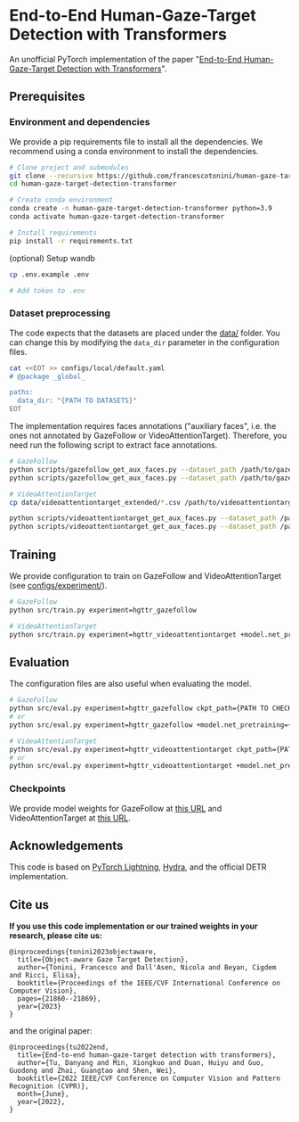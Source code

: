 # End-to-End Human-Gaze-Target Detection with Transformers

An unofficial PyTorch implementation of the paper "[End-to-End Human-Gaze-Target Detection with Transformers](https://openaccess.thecvf.com/content/CVPR2022/papers/Tu_End-to-End_Human-Gaze-Target_Detection_With_Transformers_CVPR_2022_paper.pdf)".

## Prerequisites
### Environment and dependencies
We provide a pip requirements file to install all the dependencies.
We recommend using a conda environment to install the dependencies.

```bash
# Clone project and submodules
git clone --recursive https://github.com/francescotonini/human-gaze-target-detection-transformer.git
cd human-gaze-target-detection-transformer

# Create conda environment
conda create -n human-gaze-target-detection-transformer python=3.9
conda activate human-gaze-target-detection-transformer

# Install requirements
pip install -r requirements.txt
```

(optional) Setup wandb
```bash
cp .env.example .env

# Add token to .env
```

### Dataset preprocessing
The code expects that the datasets are placed under the [data/](data/) folder.
You can change this by modifying the `data_dir` parameter in the configuration files.

```bash
cat <<EOT >> configs/local/default.yaml
# @package _global_

paths:
  data_dir: "{PATH TO DATASETS}"
EOT
```

The implementation requires faces annotations ("auxiliary faces", i.e. the ones not annotated by GazeFollow or VideoAttentionTarget).
Therefore, you need run the following script to extract face annotations.

```bash
# GazeFollow
python scripts/gazefollow_get_aux_faces.py --dataset_path /path/to/gazefollow --subset train
python scripts/gazefollow_get_aux_faces.py --dataset_path /path/to/gazefollow --subset test

# VideoAttentionTarget
cp data/videoattentiontarget_extended/*.csv /path/to/videoattentiontarget

python scripts/videoattentiontarget_get_aux_faces.py --dataset_path /path/to/videoattentiontarget --subset train
python scripts/videoattentiontarget_get_aux_faces.py --dataset_path /path/to/videoattentiontarget --subset test
```

## Training
We provide configuration to train on GazeFollow and VideoAttentionTarget (see [configs/experiment/](configs/experiment/)).

```bash
# GazeFollow
python src/train.py experiment=hgttr_gazefollow

# VideoAttentionTarget
python src/train.py experiment=hgttr_videoattentiontarget +model.net_pretraining={URL/PATH TO GAZEFOLLOW WEIGHTS}
```

## Evaluation
The configuration files are also useful when evaluating the model.

```bash
# GazeFollow
python src/eval.py experiment=hgttr_gazefollow ckpt_path={PATH TO CHECKPOINT}
# or
python src/eval.py experiment=hgttr_gazefollow +model.net_pretraining={URL/PATH TO WEIGHTS}

# VideoAttentionTarget
python src/eval.py experiment=hgttr_videoattentiontarget ckpt_path={PATH TO CHECKPOINT}
# or
python src/eval.py experiment=hgttr_videoattentiontarget +model.net_pretraining={URL/PATH TO WEIGHTS}
```

### Checkpoints
We provide model weights for GazeFollow at [this URL](https://mega.nz/file/NdhmDK5a#dJBiGvflEQqbjoDCNnWyPgEhiohq2Rnke2U9jt3H540) and VideoAttentionTarget at [this URL](https://mega.nz/file/hFRDxTaK#ToS4t2yQgUCrUHSid3Sunpout2jQ93b9mWZb5X9yYDo).

## Acknowledgements
This code is based on [PyTorch Lightning](https://www.lightning.ai/), [Hydra](https://hydra.cc/), and the official DETR implementation.

## Cite us
**If you use this code implementation or our trained weights in your research, please cite us:**
```bibtext
@inproceedings{tonini2023objectaware,
  title={Object-aware Gaze Target Detection},
  author={Tonini, Francesco and Dall'Asen, Nicola and Beyan, Cigdem and Ricci, Elisa},
  booktitle={Proceedings of the IEEE/CVF International Conference on Computer Vision},
  pages={21860--21869},
  year={2023}
}
```

and the original paper:
```bibtext
@inproceedings{tu2022end,
  title={End-to-end human-gaze-target detection with transformers},
  author={Tu, Danyang and Min, Xiongkuo and Duan, Huiyu and Guo, Guodong and Zhai, Guangtao and Shen, Wei},
  booktitle={2022 IEEE/CVF Conference on Computer Vision and Pattern Recognition (CVPR)},
  month={June},
  year={2022},
}
```
